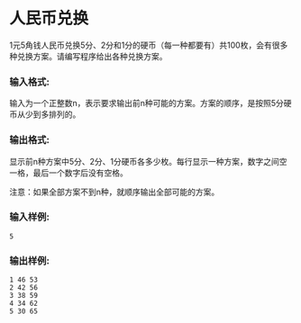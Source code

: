 # 人民币兑换
1元5角钱人民币兑换5分、2分和1分的硬币（每一种都要有）共100枚，会有很多种兑换方案。请编写程序给出各种兑换方案。

### 输入格式:
输入为一个正整数n，表示要求输出前n种可能的方案。方案的顺序，是按照5分硬币从少到多排列的。

### 输出格式:
显示前n种方案中5分、2分、1分硬币各多少枚。每行显示一种方案，数字之间空一格，最后一个数字后没有空格。

注意：如果全部方案不到n种，就顺序输出全部可能的方案。

### 输入样例:
```
5
```
### 输出样例:
```
1 46 53  
2 42 56  
3 38 59  
4 34 62  
5 30 65
```